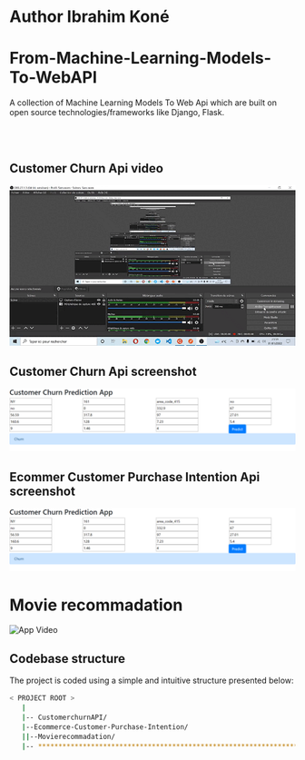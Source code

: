 # Author Ibrahim Koné 
# From-Machine-Learning-Models-To-WebAPI

A collection of Machine Learning Models To Web Api which are built on open source technologies/frameworks like Django, Flask.


<br />





<br />


## Customer Churn Api video
![App Video](https://github.com/Ibmaria/From-Machine-Learning-Models-To-WebAPI/blob/master/CustomerchurnAPI/videoapp.gif)

## Customer Churn Api screenshot
![App Video](https://github.com/Ibmaria/From-Machine-Learning-Models-To-WebAPI/blob/master/CustomerchurnAPI/churnapp.PNG)

## Ecommer Customer Purchase Intention Api screenshot
![App Video](https://github.com/Ibmaria/From-Machine-Learning-Models-To-WebAPI/blob/master/CustomerchurnAPI/churnapp.PNG)

# Movie recommadation
![App Video](https://github.com/Ibmaria/From-Machine-Learning-Models-To-WebAPI/blob/master/Movierecommadation/videoapp.gif)


## Codebase structure

The project is coded using a simple and intuitive structure presented below:

```bash
< PROJECT ROOT >
   |
   |-- CustomerchurnAPI/                              
   |--Ecommerce-Customer-Purchase-Intention/
   ||--Movierecommadation/
   |-- ************************************************************************
```

<br />





